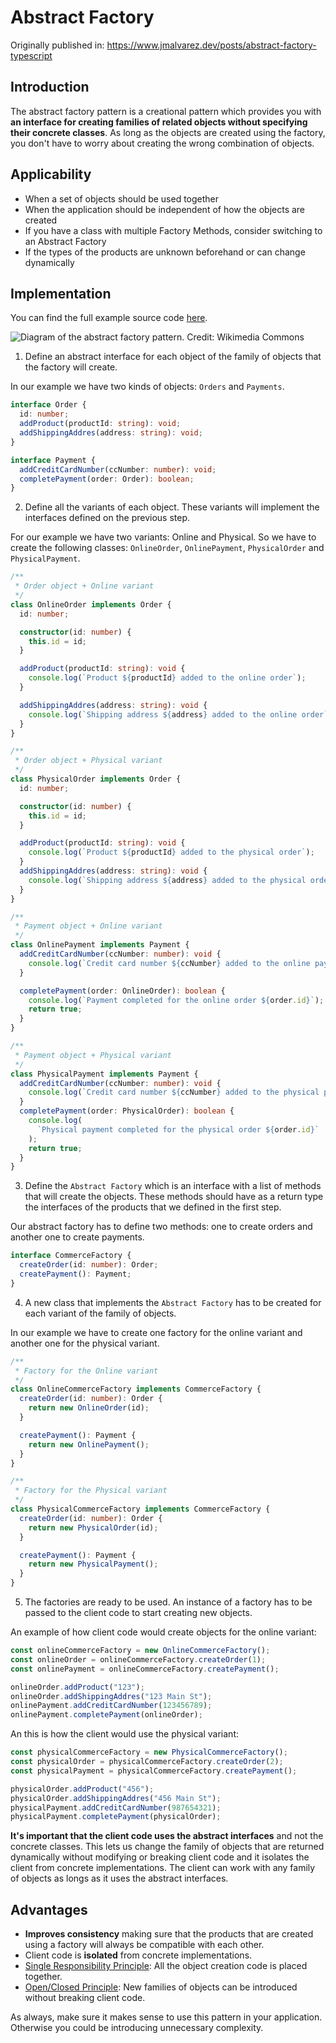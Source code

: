 # Abstract Factory

Originally published in: <https://www.jmalvarez.dev/posts/abstract-factory-typescript>

## Introduction

The abstract factory pattern is a creational pattern which provides you with **an interface for creating families of related objects without specifying their concrete classes**. As long as the objects are created using the factory, you don't have to worry about creating the wrong combination of objects.

## Applicability

- When a set of objects should be used together
- When the application should be independent of how the objects are created
- If you have a class with multiple Factory Methods, consider switching to an Abstract Factory
- If the types of the products are unknown beforehand or can change dynamically

## Implementation

You can find the full example source code [here](https://github.com/josemiguel-alvarez/design-patterns-typescript/blob/main/creational-patterns/abstract-factory/abstract-factory.ts).

![Diagram of the abstract factory pattern. Credit: Wikimedia Commons](https://www.jmalvarez.dev/images/abstract-factory-typescript/diagram.webp)

1. Define an abstract interface for each object of the family of objects that the factory will create.

In our example we have two kinds of objects: `Orders` and `Payments`.

```ts
interface Order {
  id: number;
  addProduct(productId: string): void;
  addShippingAddres(address: string): void;
}

interface Payment {
  addCreditCardNumber(ccNumber: number): void;
  completePayment(order: Order): boolean;
}
```

2. Define all the variants of each object. These variants will implement the interfaces defined on the previous step.

For our example we have two variants: Online and Physical. So we have to create the following classes: `OnlineOrder`, `OnlinePayment`, `PhysicalOrder` and `PhysicalPayment`.

```ts
/**
 * Order object + Online variant
 */
class OnlineOrder implements Order {
  id: number;

  constructor(id: number) {
    this.id = id;
  }

  addProduct(productId: string): void {
    console.log(`Product ${productId} added to the online order`);
  }

  addShippingAddres(address: string): void {
    console.log(`Shipping address ${address} added to the online order`);
  }
}

/**
 * Order object + Physical variant
 */
class PhysicalOrder implements Order {
  id: number;

  constructor(id: number) {
    this.id = id;
  }

  addProduct(productId: string): void {
    console.log(`Product ${productId} added to the physical order`);
  }
  addShippingAddres(address: string): void {
    console.log(`Shipping address ${address} added to the physical order`);
  }
}

/**
 * Payment object + Online variant
 */
class OnlinePayment implements Payment {
  addCreditCardNumber(ccNumber: number): void {
    console.log(`Credit card number ${ccNumber} added to the online payment`);
  }

  completePayment(order: OnlineOrder): boolean {
    console.log(`Payment completed for the online order ${order.id}`);
    return true;
  }
}

/**
 * Payment object + Physical variant
 */
class PhysicalPayment implements Payment {
  addCreditCardNumber(ccNumber: number): void {
    console.log(`Credit card number ${ccNumber} added to the physical payment`);
  }
  completePayment(order: PhysicalOrder): boolean {
    console.log(
      `Physical payment completed for the physical order ${order.id}`
    );
    return true;
  }
}
```

3. Define the `Abstract Factory` which is an interface with a list of methods that will create the objects. These methods should have as a return type the interfaces of the products that we defined in the first step.

Our abstract factory has to define two methods: one to create orders and another one to create payments.

```ts
interface CommerceFactory {
  createOrder(id: number): Order;
  createPayment(): Payment;
}
```

4. A new class that implements the `Abstract Factory` has to be created for each variant of the family of objects.

In our example we have to create one factory for the online variant and another one for the physical variant.

```ts
/**
 * Factory for the Online variant
 */
class OnlineCommerceFactory implements CommerceFactory {
  createOrder(id: number): Order {
    return new OnlineOrder(id);
  }

  createPayment(): Payment {
    return new OnlinePayment();
  }
}

/**
 * Factory for the Physical variant
 */
class PhysicalCommerceFactory implements CommerceFactory {
  createOrder(id: number): Order {
    return new PhysicalOrder(id);
  }

  createPayment(): Payment {
    return new PhysicalPayment();
  }
}
```

5. The factories are ready to be used. An instance of a factory has to be passed to the client code to start creating new objects.

An example of how client code would create objects for the online variant:

```ts
const onlineCommerceFactory = new OnlineCommerceFactory();
const onlineOrder = onlineCommerceFactory.createOrder(1);
const onlinePayment = onlineCommerceFactory.createPayment();

onlineOrder.addProduct("123");
onlineOrder.addShippingAddres("123 Main St");
onlinePayment.addCreditCardNumber(123456789);
onlinePayment.completePayment(onlineOrder);
```

An this is how the client would use the physical variant:

```ts
const physicalCommerceFactory = new PhysicalCommerceFactory();
const physicalOrder = physicalCommerceFactory.createOrder(2);
const physicalPayment = physicalCommerceFactory.createPayment();

physicalOrder.addProduct("456");
physicalOrder.addShippingAddres("456 Main St");
physicalPayment.addCreditCardNumber(987654321);
physicalPayment.completePayment(physicalOrder);
```

**It's important that the client code uses the abstract interfaces** and not the concrete classes. This lets us change the family of objects that are returned dynamically without modifying or breaking client code and it isolates the client from concrete implementations. The client can work with any family of objects as longs as it uses the abstract interfaces.

## Advantages

- **Improves consistency** making sure that the products that are created using a factory will always be compatible with each other.
- Client code is **isolated** from concrete implementations.
- [Single Responsibility Principle](https://www.jmalvarez.dev/posts/single-responsibility-principle-typescript): All the object creation code is placed together.
- [Open/Closed Principle](https://www.jmalvarez.dev/posts/open-closed-principle): New families of objects can be introduced without breaking client code.

As always, make sure it makes sense to use this pattern in your application. Otherwise you could be introducing unnecessary complexity.
